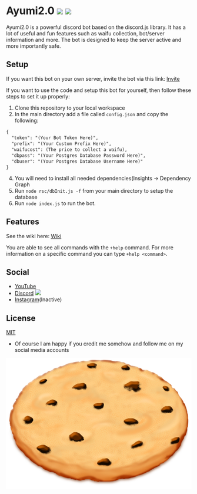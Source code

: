 # Ayumi2.0 ![](https://img.shields.io/github/package-json/v/UltraCookie1780/ayumi-2.0?color=yellow&label=Version) ![](https://img.shields.io/discord/720937574318866432?color=blue&label=Discord&logo=discord&url=https://discord.gg/ZWW6yBFSQk)

Ayumi2.0 is a powerful discord bot based on the discord.js library. It has a lot of useful and fun features such as waifu collection, bot/server information and more. The bot is designed to keep the server active and more importantly safe.

## Setup
If you want this bot on your own server, invite the bot via this link:
[Invite](https://discord.com/api/oauth2/authorize?client_id=690883040636960778&permissions=388160&scope=bot)

If you want to use the code and setup this bot for yourself, then follow these steps to set it up properly:

1. Clone this repository to your local workspace
2. In the main directory add a file called `config.json` and copy the following:
```
{
  "token": "(Your Bot Token Here)",
  "prefix": "(Your Custom Prefix Here)",
  "waifucost": (The price to collect a waifu),
  "dbpass": "(Your Postgres Database Password Here)",
  "dbuser": "(Your Postgres Database Username Here)"
}
```
4. You will need to install all needed dependencies(Insights -> Dependency Graph
5. Run `node rsc/dbInit.js -f` from your main directory to setup the database
6. Run `node index.js` to run the bot.

## Features
See the wiki here: [Wiki](https://github.com/UltraCookie1780/ayumi-2.0/wiki)

You are able to see all commands with the `+help` command. For more information on a specific command you can type `+help <command>`. 

## Social
- [YouTube](https://www.youtube.com/channel/UCeIM39CTf2D6_NqZOyyLx7w)
- [Discord](https://discord.gg/ZWW6yBFSQk) ![](https://img.shields.io/discord/720937574318866432?color=blue&label=Discord&logo=discord&url=https://discord.gg/ZWW6yBFSQk)
- [Instagram](https://www.instagram.com/ultracookie1780/)(Inactive)

## License
[MIT](https://choosealicense.com/licenses/mit/)
- Of course I am happy if you credit me somehow and follow me on my social media accounts


![](https://raw.githubusercontent.com/UltraCookie1780/ayumi-2.0/master/rsc/img/cookie-3180329_1920.png)
